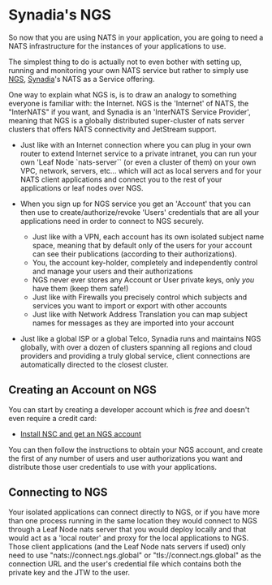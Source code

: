# Synadia's NGS

So now that you are using NATS in your application, you are going to need a NATS infrastructure for the instances of your applications to use.

The simplest thing to do is actually not to even bother with setting up, running and monitoring your own NATS service but rather to simply use [NGS](https://synadia.com/ngs/pricing), [Synadia](https://synadia.com)'s NATS as a Service offering.

One way to explain what NGS is, is to draw an analogy to something everyone is familiar with: the Internet. NGS is the 'Internet' of NATS, the "InterNATS" if you want, and Synadia is an 'InterNATS Service Provider', meaning that NGS is a globally distributed super-cluster of nats server clusters that offers NATS connectivity and JetStream support.

* Just like with an Internet connection where you can plug in your own router to extend Internet service to a private intranet, you can run your own  'Leaf Node `nats-server`` (or even a cluster of them) on your own VPC, network, servers, etc...  which will act as local servers and for your NATS client applications and connect you to the rest of your applications or leaf nodes over NGS.


* When you sign up for NGS service you get an 'Account' that you can then use to create/authorize/revoke 'Users' credentials that are all your applications need in order to connect to NGS securely.
  * Just like with a VPN, each account has its own isolated subject name space, meaning that by default only of the users for your account can see their publications (according to their authorizations).
  * You, the account key-holder, completely and independently control and manage your users and their authorizations
  * NGS never ever stores any Account or User private keys, only _you_ have them (keep them safe!)
  * Just like with Firewalls you precisely control which subjects and services you want to import or export with other accounts
  * Just like with Network Address Translation you can map subject names for messages as they are imported into your account


* Just like a global ISP or a global Telco, Synadia runs and maintains NGS globally, with over a dozen of clusters spanning all regions and cloud providers and providing a truly global service, client connections are automatically directed to the closest cluster.

## Creating an Account on NGS

You can start by creating a developer account which is *free* and doesn't even require a credit card:

* [Install NSC and get an NGS account](https://synadia.com/ngs/signup)

You can then follow the instructions to obtain your NGS account, and create the first of any number of users and user authorizations you want and distribute those user credentials to use with your applications.

## Connecting to NGS

Your isolated applications can connect directly to NGS, or if you have more than one process running in the same location they would connect to NGS through a Leaf Node nats server that you would deploy locally and that would act as a 'local router' and proxy for the local applications to NGS. Those client applications (and the Leaf Node nats servers if used) only need to use "nats://connect.ngs.global" or "tls://connect.ngs.global" as the connection URL and the user's credential file which contains both the private key and the JTW to the user.